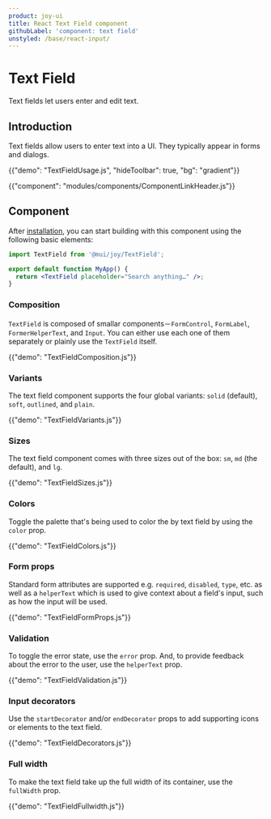 ```yaml
---
product: joy-ui
title: React Text Field component
githubLabel: 'component: text field'
unstyled: /base/react-input/
---
```


# Text Field

<p class="description">Text fields let users enter and edit text.</p>

## Introduction

Text fields allow users to enter text into a UI.
They typically appear in forms and dialogs.

{{"demo": "TextFieldUsage.js", "hideToolbar": true, "bg": "gradient"}}

{{"component": "modules/components/ComponentLinkHeader.js"}}

## Component

After [installation](/joy-ui/getting-started/installation/), you can start building with this component using the following basic elements:

```jsx
import TextField from '@mui/joy/TextField';

export default function MyApp() {
  return <TextField placeholder="Search anything…" />;
}
```

### Composition

`TextField` is composed of smallar components－`FormControl`, `FormLabel`, `FormerHelperText`, and `Input`.
You can either use each one of them separately or plainly use the `TextField` itself.

{{"demo": "TextFieldComposition.js"}}

### Variants

The text field component supports the four global variants: `solid` (default), `soft`, `outlined`, and `plain`.

{{"demo": "TextFieldVariants.js"}}

### Sizes

The text field component comes with three sizes out of the box: `sm`, `md` (the default), and `lg`.

{{"demo": "TextFieldSizes.js"}}

### Colors

Toggle the palette that's being used to color the by text field by using the `color` prop.

{{"demo": "TextFieldColors.js"}}

### Form props

Standard form attributes are supported e.g. `required`, `disabled`, `type`, etc. as well as a `helperText` which is used to give context about a field's input, such as how the input will be used.

{{"demo": "TextFieldFormProps.js"}}

### Validation

To toggle the error state, use the `error` prop.
And, to provide feedback about the error to the user, use the `helperText` prop.

{{"demo": "TextFieldValidation.js"}}

### Input decorators

Use the `startDecorator` and/or `endDecorator` props to add supporting icons or elements to the text field.

{{"demo": "TextFieldDecorators.js"}}

### Full width

To make the text field take up the full width of its container, use the `fullWidth` prop.

{{"demo": "TextFieldFullwidth.js"}}
